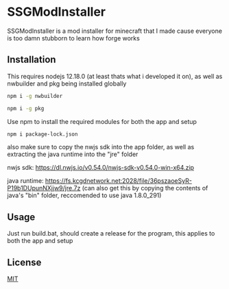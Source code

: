 # SSGModInstaller

SSGModInstaller is a mod installer for minecraft that I made cause everyone is too damn stubborn to learn how forge works

## Installation

This requires nodejs 12.18.0 (at least thats what i developed it on), as well as nwbuilder and pkg being installed globally

```bash
npm i -g nwbuilder
```

```bash
npm i -g pkg
```

Use npm to install the required modules for both the app and setup

```bash
npm i package-lock.json
```

also make sure to copy the nwjs sdk into the app folder, as well as extracting the java runtime into the "jre" folder

nwjs sdk: https://dl.nwjs.io/v0.54.0/nwjs-sdk-v0.54.0-win-x64.zip

java runtime: https://fs.kcgdnetwork.net:2028/file/36pszaoeSyR-P19b1DUpunNXjjw9/jre.7z (can also get this by copying the contents of java's "bin" folder, reccomended to use java 1.8.0_291)

## Usage

Just run build.bat, should create a release for the program, this applies to both the app and setup

## License
[MIT](https://choosealicense.com/licenses/mit/)